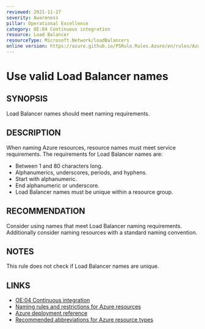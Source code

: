 ```yaml
---
reviewed: 2021-11-27
severity: Awareness
pillar: Operational Excellence
category: OE:04 Continuous integration
resource: Load Balancer
resourceType: Microsoft.Network/loadBalancers
online version: https://azure.github.io/PSRule.Rules.Azure/en/rules/Azure.LB.Name/
---
```


# Use valid Load Balancer names

## SYNOPSIS

Load Balancer names should meet naming requirements.

## DESCRIPTION

When naming Azure resources, resource names must meet service requirements.
The requirements for Load Balancer names are:

- Between 1 and 80 characters long.
- Alphanumerics, underscores, periods, and hyphens.
- Start with alphanumeric.
- End alphanumeric or underscore.
- Load Balancer names must be unique within a resource group.

## RECOMMENDATION

Consider using names that meet Load Balancer naming requirements.
Additionally consider naming resources with a standard naming convention.

## NOTES

This rule does not check if Load Balancer names are unique.

## LINKS

- [OE:04 Continuous integration](https://learn.microsoft.com/azure/well-architected/operational-excellence/release-engineering-continuous-integration)
- [Naming rules and restrictions for Azure resources](https://learn.microsoft.com/azure/azure-resource-manager/management/resource-name-rules)
- [Azure deployment reference](https://learn.microsoft.com/azure/templates/microsoft.network/loadbalancers)
- [Recommended abbreviations for Azure resource types](https://learn.microsoft.com/azure/cloud-adoption-framework/ready/azure-best-practices/resource-abbreviations)
